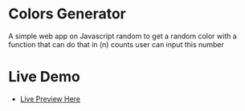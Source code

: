 # Colors Generator

A simple web app on Javascript random to get a random color with a function that can do that in (n) counts user can input this number

# Live Demo

- [Live Preview Here](https://colors-generator-mo3bassias-projects.vercel.app)